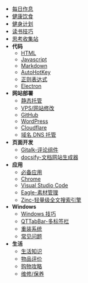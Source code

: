 - [每日作息](DailyRoutine.md)
- [健康饮食](family/Diet.md)
- [健身计划](Fitness.md)
- [读书技巧](Read.md)
- [思考收集站](startup.md)
- **代码**
  - [HTML](code/HTML.md)
  - [Javascript](code/Javascript.md)
  - [Markdown](code/Markdown.md)
  - [AutoHotKey](code/AutoHotKey.md)
  - [正则表达式](code/Regex.md)
  - [Electron](code/Electron.md)
- **网站部署**
  - [静态托管](deploy/Static.md)
  - [VPS/网站修改](deploy/VPS.md)
  - [GitHub](deploy/GitHub.md)
  - [WordPress](deploy/WordPress.md)
  - [Cloudflare](deploy/Cloudflare.md)
  - [域名 DNS 托管](deploy/DNS.md)
- **页面开发**
  - [Gitalk-评论组件](web/Gitalk.md)
  - [docsify-文档网站生成器](web/docsify.md)
- **应用**
  - [必备应用](apps/)
  - [Chrome](apps/Chrome.md)
  - [Visual Studio Code](apps/VSCode.md)
  - [Eagle-素材管理](apps/Eagle.md)
  - [Zinc-轻量级全文搜索引擎](apps/ZincSearch.md)
- **Windows**
  - [Windows 技巧](windows/)
  - [QTTabBar-多标签栏](windows/QTTabBar.md)
  - [重装系统](windows/NewSystem.md)
  - [常见问题](windows/faq.md)
- **生活**
  - [生活知识](family/)
  - [物品评价](family/Shoppinglist.md)
  - [购物攻略](family/Coupon.md)
  - [维修/保养](family/Maintenance.md)
